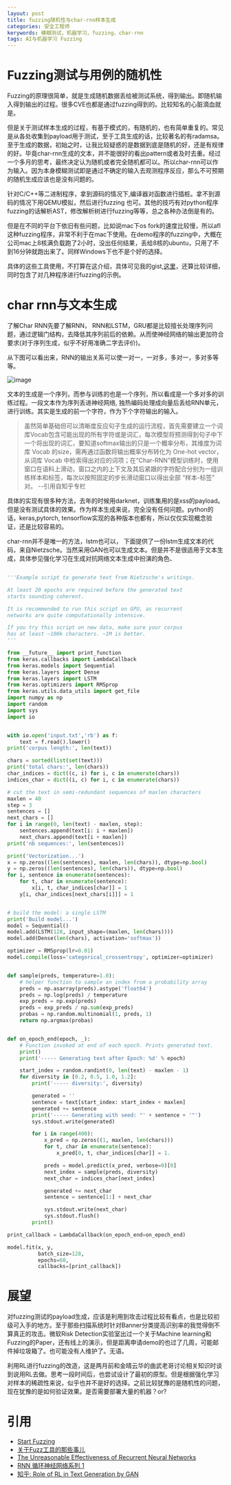 ```yaml
---
layout: post
title: fuzzing随机性与char-rnn样本生成
categories: 安全工程师
kerywords: 模糊测试，机器学习，fuzzing，char-rnn
tags: AI与机器学习 Fuzzing
---
```



# Fuzzing测试与用例的随机性

Fuzzing的原理很简单，就是生成随机数据丢给被测试系统，得到输出。即随机输入得到输出的过程。很多CVE也都是通过fuzzing得到的。比较知名的心脏滴血就是。

但是关于测试样本生成的过程，有基于模式的，有随机的，也有简单重复的。常见是从各处收集到payload用于测试，至于工具生成的话，比较著名的有radamsa。至于生成的数据，初始之时，让我比较疑惑的是数据到底是随机的好，还是有规律的好。毕竟char-rnn生成的文本，并不能很好的看出pattern或者及时去重。经过一个多月的思考，最终决定认为随机或者完全随机都可以。所以char-rnn可以作为输入。因为本身模糊测试即是通过不确定的输入去观测程序反应，那么不可预期的随机生成应该也是没有问题的。

针对C/C++等二进制程序，拿到源码的情况下,编译器对函数进行插桩。拿不到源码的情况下用QEMU模拟，然后进行fuzzing 也可。其他的技巧有对python程序fuzzing的话解析AST，修改解析树进行fuzzing等等，总之各种办法倒是有的。

但是在不同的平台下依旧有些问题，比如说mac下os fork的速度比较慢，所以afl这种fuzzing程序，非常不利于在mac下使用。在demo程序的fuzzing中，大概在公司mac上8核满负载跑了2小时，没出任何结果，丢给8核的ubuntu，只用了不到16分钟就跑出来了。同样Windows下也不是个好的选择。

具体的这些工具使用，不打算在这介绍，具体可见我的gist,[这里](https://gist.github.com/mylamour/640622641ee39edf3701544a4303cb2e)，还算比较详细，同时包含了对几种程序进行fuzzing的示例。


# char rnn与文本生成 

了解Char RNN先要了解RNN， RNN和LSTM，GRU都是比较擅长处理序列问题，通过逻辑门结构，去降低其序列前后的依赖。从而使神经网络的输出更加符合要求(对于序列生成，似乎不好用准确二字去评价)。

从下图可以看出来，RNN的输出关系可以使一对一，一对多，多对一，多对多等等。

![image](https://img.iami.xyz/images/mldl/rnn.jpeg)

文本的生成是一个序列，而参与训练的也是一个序列，所以看成是一个多对多的训练过程。一段文本作为序列丢进神经网络, 独热编码处理成向量后丢给RNN单元，进行训练。其实是生成的前一个字符，作为下个字符输出的输入。

>虽然简单基础但可以清晰度反应句子生成的运行流程，首先需要建立一个词库Vocab包含可能出现的所有字符或是词汇，每次模型将预测得到句子中下一个将出现的词汇，要知道softmax输出的只是一个概率分布，其维度为词库 Vocab 的size，需再通过函数将输出概率分布转化为 One-hot vector，从词库 Vocab 中检索得出对应的词项；在“Char-RNN”模型训练时，使用窗口在语料上滑动，窗口之内的上下文及其后紧跟的字符配合分别为一组训练样本和标签，每次以按照固定的步长滑动窗口以得出全部 “样本-标签” 对。  --引用自知乎专栏

具体的实现有很多种方法，去年的时候用darknet，训练集用的是xss的payload。但是没有测试具体的效果。作为样本生成来说，完全没有任何问题。python的话，keras,pytorch, tensorflow实现的各种版本也都有，所以仅仅实现概念验证，还是比较容易的。

char-rnn并不是唯一的方法，lstm也可以， 下面提供了一份lstm生成文本的代码，来自Nietzsche。当然采用GAN也可以生成文本。但是并不是很适用于文本生成，具体参见强化学习在生成对抗网络文本生成中扮演的角色、

```python

'''Example script to generate text from Nietzsche's writings.

At least 20 epochs are required before the generated text
starts sounding coherent.

It is recommended to run this script on GPU, as recurrent
networks are quite computationally intensive.

If you try this script on new data, make sure your corpus
has at least ~100k characters. ~1M is better.
'''

from __future__ import print_function
from keras.callbacks import LambdaCallback
from keras.models import Sequential
from keras.layers import Dense
from keras.layers import LSTM
from keras.optimizers import RMSprop
from keras.utils.data_utils import get_file
import numpy as np
import random
import sys
import io


with io.open('input.txt','rb') as f:
    text = f.read().lower()
print('corpus length:', len(text))

chars = sorted(list(set(text)))
print('total chars:', len(chars))
char_indices = dict((c, i) for i, c in enumerate(chars))
indices_char = dict((i, c) for i, c in enumerate(chars))

# cut the text in semi-redundant sequences of maxlen characters
maxlen = 40
step = 3
sentences = []
next_chars = []
for i in range(0, len(text) - maxlen, step):
    sentences.append(text[i: i + maxlen])
    next_chars.append(text[i + maxlen])
print('nb sequences:', len(sentences))

print('Vectorization...')
x = np.zeros((len(sentences), maxlen, len(chars)), dtype=np.bool)
y = np.zeros((len(sentences), len(chars)), dtype=np.bool)
for i, sentence in enumerate(sentences):
    for t, char in enumerate(sentence):
        x[i, t, char_indices[char]] = 1
    y[i, char_indices[next_chars[i]]] = 1


# build the model: a single LSTM
print('Build model...')
model = Sequential()
model.add(LSTM(128, input_shape=(maxlen, len(chars))))
model.add(Dense(len(chars), activation='softmax'))

optimizer = RMSprop(lr=0.01)
model.compile(loss='categorical_crossentropy', optimizer=optimizer)


def sample(preds, temperature=1.0):
    # helper function to sample an index from a probability array
    preds = np.asarray(preds).astype('float64')
    preds = np.log(preds) / temperature
    exp_preds = np.exp(preds)
    preds = exp_preds / np.sum(exp_preds)
    probas = np.random.multinomial(1, preds, 1)
    return np.argmax(probas)


def on_epoch_end(epoch, _):
    # Function invoked at end of each epoch. Prints generated text.
    print()
    print('----- Generating text after Epoch: %d' % epoch)

    start_index = random.randint(0, len(text) - maxlen - 1)
    for diversity in [0.2, 0.5, 1.0, 1.2]:
        print('----- diversity:', diversity)

        generated = ''
        sentence = text[start_index: start_index + maxlen]
        generated += sentence
        print('----- Generating with seed: "' + sentence + '"')
        sys.stdout.write(generated)

        for i in range(400):
            x_pred = np.zeros((1, maxlen, len(chars)))
            for t, char in enumerate(sentence):
                x_pred[0, t, char_indices[char]] = 1.

            preds = model.predict(x_pred, verbose=0)[0]
            next_index = sample(preds, diversity)
            next_char = indices_char[next_index]

            generated += next_char
            sentence = sentence[1:] + next_char

            sys.stdout.write(next_char)
            sys.stdout.flush()
        print()

print_callback = LambdaCallback(on_epoch_end=on_epoch_end)

model.fit(x, y,
          batch_size=128,
          epochs=60,
          callbacks=[print_callback])

```

# 展望

对fuzzing测试的payload生成，应该是利用到攻击过程比较有看点，也是比较初级可入手的地方。至于那些扫描系统时针对Banner分类提高识别率的我觉得倒不算真正的攻击。微软Risk Detection实验室出过一个关于Machine learning和Fuzzing的Paper，还有线上的演示，但是距离申请demo的也过了几周，可能邮件掉垃圾箱了。也可能没有人维护了。无语。

利用RL进行fuzzing的改造，这是两月前和金晴云华的曲武老哥讨论相关知识时谈到说用RL去做。思考一段时间后，也尝试设计了最初的原型。但是根据强化学习对样本的稀疏性来说，似乎也并不是好的选择。之前比较犹豫的是随机性的问题，现在犹豫的是如何验证效果。是否需要部署大量的机器？or?

# 引用

* [Start Fuzzing](https://gist.github.com/mylamour/640622641ee39edf3701544a4303cb2e)
* [关于Fuzz工具的那些事儿](http://www.freebuf.com/sectool/76861.html)
* [The Unreasonable Effectiveness of Recurrent Neural Networks](http://karpathy.github.io/2015/05/21/rnn-effectiveness/)
* [RNN 循环神经网络系列 1](https://juejin.im/post/59f0c5b0f265da43085d3e94)
* [知乎: Role of RL in Text Generation by GAN](https://zhuanlan.zhihu.com/p/29168803)